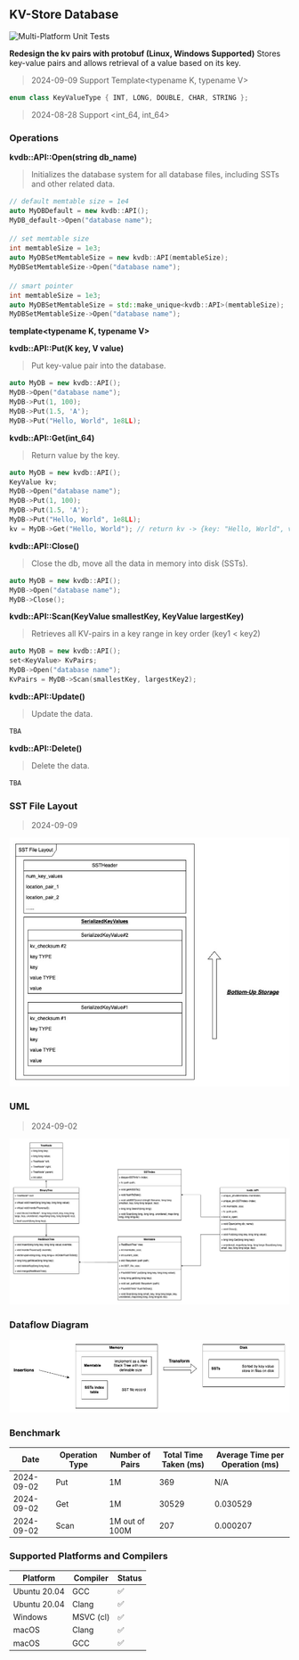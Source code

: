 ## KV-Store Database
![Multi-Platform Unit Tests](https://github.com/kkli08/KV-Store/actions/workflows/cmake-multi-platform.yml/badge.svg)

**Redesign the kv pairs with protobuf (Linux, Windows Supported)**
Stores key-value pairs and allows retrieval of a value based on its key.
> 2024-09-09 Support Template<typename K, typename V> 
```c++
enum class KeyValueType { INT, LONG, DOUBLE, CHAR, STRING };
```

> 2024-08-28 Support <int_64, int_64> 
### Operations
**kvdb::API::Open(string db_name)**
> Initializes the database system for all database files, including SSTs and other related data.
```c++
// default memtable size = 1e4
auto MyDBDefault = new kvdb::API();
MyDB_default->Open("database name");

// set memtable size
int memtableSize = 1e3;
auto MyDBSetMemtableSize = new kvdb::API(memtableSize);
MyDBSetMemtableSize->Open("database name");

// smart pointer
int memtableSize = 1e3;
auto MyDBSetMemtableSize = std::make_unique<kvdb::API>(memtableSize);
MyDBSetMemtableSize->Open("database name");
```
**template<typename K, typename V>**

**kvdb::API::Put(K key, V value)**
> Put key-value pair into the database.
```c++
auto MyDB = new kvdb::API();
MyDB->Open("database name");
MyDB->Put(1, 100);
MyDB->Put(1.5, 'A');
MyDB->Put("Hello, World", 1e8LL);
```
**kvdb::API::Get(int_64)**
> Return value by the key.
```c++
auto MyDB = new kvdb::API();
KeyValue kv;
MyDB->Open("database name");
MyDB->Put(1, 100);
MyDB->Put(1.5, 'A');
MyDB->Put("Hello, World", 1e8LL);
kv = MyDB->Get("Hello, World"); // return kv -> {key: "Hello, World", value: 1e8LL}
```
**kvdb::API::Close()**
> Close the db, move all the data in memory into disk (SSTs).
```c++
auto MyDB = new kvdb::API();
MyDB->Open("database name");
MyDB->Close();
```
**kvdb::API::Scan(KeyValue smallestKey, KeyValue largestKey)**
> Retrieves all KV-pairs in a key range in key order (key1 < key2)
```c++
auto MyDB = new kvdb::API();
set<KeyValue> KvPairs;
MyDB->Open("database name");
KvPairs = MyDB->Scan(smallestKey, largestKey2);
```
**kvdb::API::Update()**
> Update the data.
```c++
TBA
```
**kvdb::API::Delete()**
> Delete the data.
```c++
TBA
```


### SST File Layout
> 2024-09-09
>
![SSTLayout](/img/SSTFileLayout_v1.1.jpg)

### UML
> 2024-09-02 
> 
![UML](/img/kvdb_s1_uml.jpg)

### Dataflow Diagram
![DFD](/img/kvdb_lv0.jpg)

### Benchmark

| Date       | Operation Type | Number of Pairs | Total Time Taken (ms) | Average Time per Operation (ms) |
|------------|----------------|-----------------|-----------------------|---------------------------------|
| 2024-09-02 | Put            | 1M              | 369                   | N/A                             |
| 2024-09-02 | Get            | 1M              | 30529                 | 0.030529                        |
| 2024-09-02 | Scan           | 1M out of 100M  | 207                   | 0.000207                        |

### Supported Platforms and Compilers
| Platform      | Compiler       | Status |
|---------------|----------------|--|
| Ubuntu 20.04  | GCC            | ✅ |
| Ubuntu 20.04  | Clang          | ✅ |
| Windows       | MSVC (cl)      | ✅ |
| macOS         | Clang          | ✅ |
| macOS         | GCC            | ✅ |
